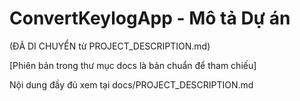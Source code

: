 # ConvertKeylogApp - Mô tả Dự án

(ĐÃ DI CHUYỂN từ PROJECT_DESCRIPTION.md)

[Phiên bản trong thư mục docs là bản chuẩn để tham chiếu]

Nội dung đầy đủ xem tại docs/PROJECT_DESCRIPTION.md